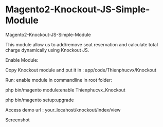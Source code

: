 # Magento2-Knockout-JS-Simple-Module
Magento2-Knockout-JS-Simple-Module

This module allow us to add/remove seat reservation and calculate total charge dynamically using Knockout JS.

Enable Module:

Copy Knockout module and put it in : app/code/Thienphucvx/Knockout

Run: enable module in commandline in root folder:

php bin/magento module:enable Thienphucvx_Knockout

php bin/magento setup:upgrade



Access demo url : your_locahost/knockout/index/view

Screenshot








